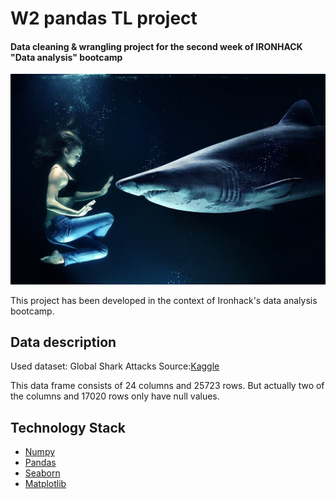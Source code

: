 # W2 pandas TL project
#### Data cleaning & wrangling project for the second week of IRONHACK "Data analysis" bootcamp
![portada](https://github.com/Fominayasg/w2-pandas-project-Sonia-Garcia-/blob/main/images/woman-2435605_1280.jpg)

This project has been developed in the context of Ironhack's data analysis bootcamp.

## Data description

Used dataset: Global Shark Attacks
Source:[Kaggle](https://www.kaggle.com/teajay/global-shark-attacks)

This data frame consists of 24 columns and 25723 rows. But actually two of the columns and 17020 rows only have null values. 

## Technology Stack

- [Numpy](https://numpy.org/)
- [Pandas](https://pandas.pydata.org/docs/)
- [Seaborn](https://seaborn.pydata.org/)
- [Matplotlib](https://matplotlib.org/)